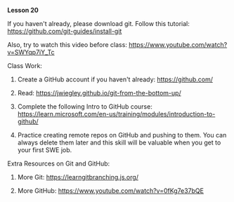 **Lesson 20**

If you haven't already, please download git. Follow this tutorial: https://github.com/git-guides/install-git

Also, try to watch this video before class: https://www.youtube.com/watch?v=SWYqp7iY_Tc

Class Work:

1. Create a GitHub account if you haven't already: https://github.com/

2. Read: https://jwiegley.github.io/git-from-the-bottom-up/

3. Complete the following Intro to GitHub course: https://learn.microsoft.com/en-us/training/modules/introduction-to-github/

4. Practice creating remote repos on GitHub and pushing to them. You can always delete them later and this skill will be valuable when you get to your first SWE job.

Extra Resources on Git and GitHub:

1. More Git: https://learngitbranching.js.org/

2. More GitHub: https://www.youtube.com/watch?v=0fKg7e37bQE

